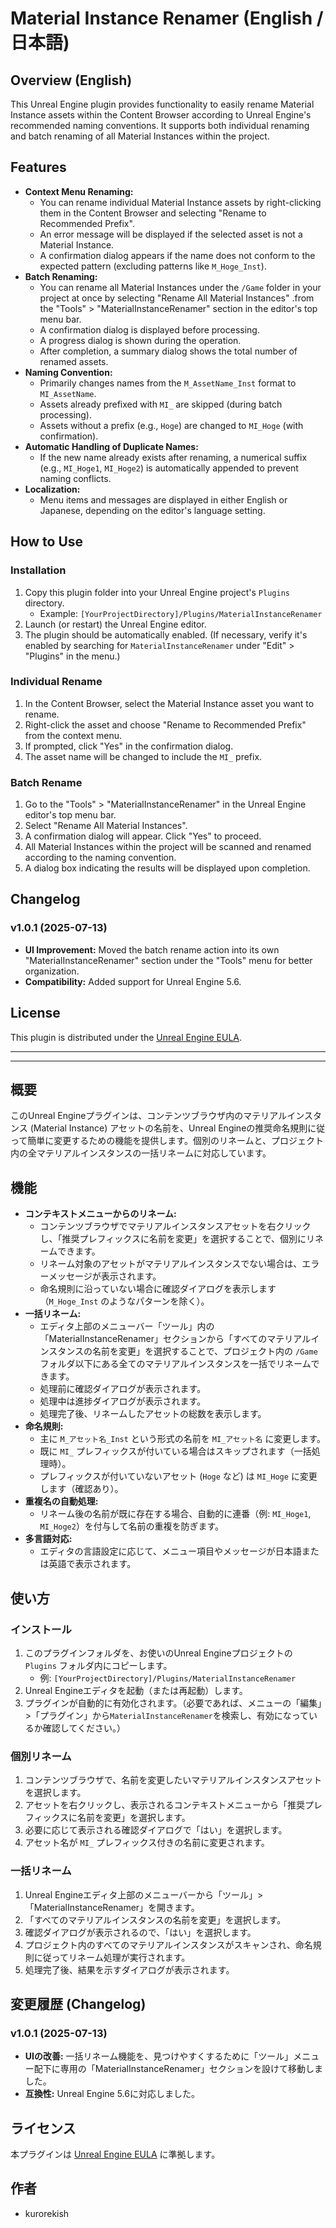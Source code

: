 # Material Instance Renamer (English / 日本語)

## Overview (English)

This Unreal Engine plugin provides functionality to easily rename Material Instance assets within the Content Browser according to Unreal Engine's recommended naming conventions. It supports both individual renaming and batch renaming of all Material Instances within the project.

## Features

* **Context Menu Renaming:**
    * You can rename individual Material Instance assets by right-clicking them in the Content Browser and selecting "Rename to Recommended Prefix".
    * An error message will be displayed if the selected asset is not a Material Instance.
    * A confirmation dialog appears if the name does not conform to the expected pattern (excluding patterns like `M_Hoge_Inst`).
* **Batch Renaming:**
    * You can rename all Material Instances under the `/Game` folder in your project at once by selecting "Rename All Material Instances" .from the "Tools" > "MaterialInstanceRenamer" section in the editor's top menu bar.
    * A confirmation dialog is displayed before processing.
    * A progress dialog is shown during the operation.
    * After completion, a summary dialog shows the total number of renamed assets.
* **Naming Convention:**
    * Primarily changes names from the `M_AssetName_Inst` format to `MI_AssetName`.
    * Assets already prefixed with `MI_` are skipped (during batch processing).
    * Assets without a prefix (e.g., `Hoge`) are changed to `MI_Hoge` (with confirmation).
* **Automatic Handling of Duplicate Names:**
    * If the new name already exists after renaming, a numerical suffix (e.g., `MI_Hoge1`, `MI_Hoge2`) is automatically appended to prevent naming conflicts.
* **Localization:**
    * Menu items and messages are displayed in either English or Japanese, depending on the editor's language setting.

## How to Use

### Installation

1.  Copy this plugin folder into your Unreal Engine project's `Plugins` directory.
    * Example: `[YourProjectDirectory]/Plugins/MaterialInstanceRenamer`
2.  Launch (or restart) the Unreal Engine editor.
3.  The plugin should be automatically enabled. (If necessary, verify it's enabled by searching for `MaterialInstanceRenamer` under "Edit" > "Plugins" in the menu.)

### Individual Rename

1.  In the Content Browser, select the Material Instance asset you want to rename.
2.  Right-click the asset and choose "Rename to Recommended Prefix" from the context menu.
3.  If prompted, click "Yes" in the confirmation dialog.
4.  The asset name will be changed to include the `MI_` prefix.

### Batch Rename

1.  Go to the "Tools" > "MaterialInstanceRenamer" in the Unreal Engine editor's top menu bar.
2.  Select "Rename All Material Instances".
3.  A confirmation dialog will appear. Click "Yes" to proceed.
4.  All Material Instances within the project will be scanned and renamed according to the naming convention.
5.  A dialog box indicating the results will be displayed upon completion.

## Changelog

### v1.0.1 (2025-07-13)
* **UI Improvement:** Moved the batch rename action into its own "MaterialInstanceRenamer" section under the "Tools" menu for better organization.
* **Compatibility:** Added support for Unreal Engine 5.6.

## License

This plugin is distributed under the [Unreal Engine EULA](https://www.unrealengine.com/eula).

---
---


## 概要

このUnreal Engineプラグインは、コンテンツブラウザ内のマテリアルインスタンス (Material Instance) アセットの名前を、Unreal Engineの推奨命名規則に従って簡単に変更するための機能を提供します。個別のリネームと、プロジェクト内の全マテリアルインスタンスの一括リネームに対応しています。

## 機能

* **コンテキストメニューからのリネーム:**
    * コンテンツブラウザでマテリアルインスタンスアセットを右クリックし、「推奨プレフィックスに名前を変更」を選択することで、個別にリネームできます。
    * リネーム対象のアセットがマテリアルインスタンスでない場合は、エラーメッセージが表示されます。
    * 命名規則に沿っていない場合に確認ダイアログを表示します（`M_Hoge_Inst` のようなパターンを除く）。
* **一括リネーム:**
    * エディタ上部のメニューバー「ツール」内の「MaterialInstanceRenamer」セクションから「すべてのマテリアルインスタンスの名前を変更」を選択することで、プロジェクト内の `/Game` フォルダ以下にある全てのマテリアルインスタンスを一括でリネームできます。
    * 処理前に確認ダイアログが表示されます。
    * 処理中は進捗ダイアログが表示されます。
    * 処理完了後、リネームしたアセットの総数を表示します。
* **命名規則:**
    * 主に `M_アセット名_Inst` という形式の名前を `MI_アセット名` に変更します。
    * 既に `MI_` プレフィックスが付いている場合はスキップされます（一括処理時）。
    * プレフィックスが付いていないアセット (`Hoge` など) は `MI_Hoge` に変更します（確認あり）。
* **重複名の自動処理:**
    * リネーム後の名前が既に存在する場合、自動的に連番（例: `MI_Hoge1`, `MI_Hoge2`）を付与して名前の重複を防ぎます。
* **多言語対応:**
    * エディタの言語設定に応じて、メニュー項目やメッセージが日本語または英語で表示されます。

## 使い方

### インストール

1.  このプラグインフォルダを、お使いのUnreal Engineプロジェクトの `Plugins` フォルダ内にコピーします。
    * 例: `[YourProjectDirectory]/Plugins/MaterialInstanceRenamer`
2.  Unreal Engineエディタを起動（または再起動）します。
3.  プラグインが自動的に有効化されます。（必要であれば、メニューの「編集」>「プラグイン」から`MaterialInstanceRenamer`を検索し、有効になっているか確認してください。）

### 個別リネーム

1.  コンテンツブラウザで、名前を変更したいマテリアルインスタンスアセットを選択します。
2.  アセットを右クリックし、表示されるコンテキストメニューから「推奨プレフィックスに名前を変更」を選択します。
3.  必要に応じて表示される確認ダイアログで「はい」を選択します。
4.  アセット名が `MI_` プレフィックス付きの名前に変更されます。

### 一括リネーム

1.  Unreal Engineエディタ上部のメニューバーから「ツール」>「MaterialInstanceRenamer」を開きます。
2.  「すべてのマテリアルインスタンスの名前を変更」を選択します。
3.  確認ダイアログが表示されるので、「はい」を選択します。
4.  プロジェクト内のすべてのマテリアルインスタンスがスキャンされ、命名規則に従ってリネーム処理が実行されます。
5.  処理完了後、結果を示すダイアログが表示されます。

## 変更履歴 (Changelog)

### v1.0.1 (2025-07-13)
* **UIの改善:** 一括リネーム機能を、見つけやすくするために「ツール」メニュー配下に専用の「MaterialInstanceRenamer」セクションを設けて移動しました。
* **互換性:** Unreal Engine 5.6に対応しました。

## ライセンス

本プラグインは [Unreal Engine EULA](https://www.unrealengine.com/eula) に準拠します。

## 作者

* kurorekish
